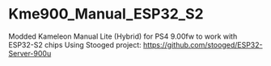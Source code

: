 # Kme900_Manual_ESP32_S2
Modded Kameleon Manual Lite (Hybrid) for PS4 9.00fw to work with ESP32-S2 chips
Using Stooged project: https://github.com/stooged/ESP32-Server-900u

